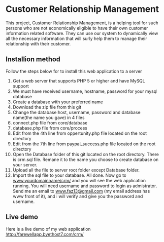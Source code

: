 # Customer Relationship Management

This project, Customer Relationship Management, is a helping tool for such persons who are not economically eligible to have their own customer information related software. They can use our system to dynamically view all the necessary information that will surly help them to manage their relationship with their customer.

## Installion method

Follow the steps below for to install this web application to a server
 1. Get a web server that supports PHP 5 or higher and have MySQL support
 2. We must have received username, hostname, password for your mysql database
 3. Create a database with your preferred name
 4. Download the zip file from this git
 5. Change the database host, username, password and database name(the name you gave) in 4 files
   1. connect.php file from core/database
   2. database.php file from core/process
   3. Edit from the 4th line from oppertunity.php file located on the root directory
   4. Edit from the 7th line from paypal_success.php file located on the root directory
 6. Open the Database folder of this git located on the root directory. There is crm.sql file. Remane it to the name you choose   to create database on your server.
 7. Upload all the file to server root folder except Database folder.
 8. Import the sql file to your database.
 All done. Now go to www.yourdomainname/crm/ and you will see the web application running.
 You will need username and password to login as admistrator. Send me an email to www.faz13@gmail.com (my email address has www front of it), and i will verify and give you the password and username.

## Live demo

Here is a live demo of my web application
http://farewellapp.byethost7.com/crm/
